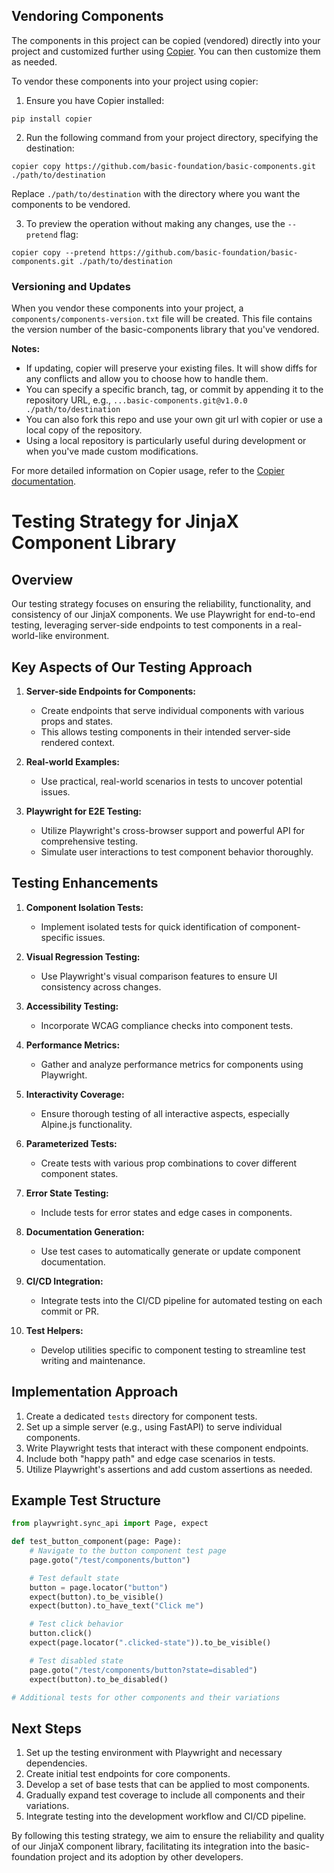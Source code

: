 
## Vendoring Components

The components in this project can be copied (vendored) directly into your project and customized further using [Copier](https://copier.readthedocs.io/en/stable/).
You can then customize them as needed.

To vendor these components into your project using copier:

1. Ensure you have Copier installed:
```
pip install copier
```

2. Run the following command from your project directory, specifying the destination:
```
copier copy https://github.com/basic-foundation/basic-components.git ./path/to/destination
```
Replace `./path/to/destination` with the directory where you want the components to be vendored.

3. To preview the operation without making any changes, use the `--pretend` flag:
```
copier copy --pretend https://github.com/basic-foundation/basic-components.git ./path/to/destination
```

### Versioning and Updates

When you vendor these components into your project, a `components/components-version.txt` file will be created.
This file contains the version number of the basic-components library that you've vendored.

**Notes:**
- If updating, copier will preserve your existing files. It will show diffs for any conflicts and allow you to choose how to handle them.
- You can specify a specific branch, tag, or commit by appending it to the repository URL, e.g., `...basic-components.git@v1.0.0 ./path/to/destination`
- You can also fork this repo and use your own git url with copier or use a local copy of the repository.
- Using a local repository is particularly useful during development or when you've made custom modifications.

For more detailed information on Copier usage, refer to the [Copier documentation](https://copier.readthedocs.io/).





# Testing Strategy for JinjaX Component Library

## Overview

Our testing strategy focuses on ensuring the reliability, functionality, and consistency of our JinjaX components. We use Playwright for end-to-end testing, leveraging server-side endpoints to test components in a real-world-like environment.

## Key Aspects of Our Testing Approach

1. **Server-side Endpoints for Components:**
    - Create endpoints that serve individual components with various props and states.
    - This allows testing components in their intended server-side rendered context.

2. **Real-world Examples:**
    - Use practical, real-world scenarios in tests to uncover potential issues.

3. **Playwright for E2E Testing:**
    - Utilize Playwright's cross-browser support and powerful API for comprehensive testing.
    - Simulate user interactions to test component behavior thoroughly.

## Testing Enhancements

1. **Component Isolation Tests:**
    - Implement isolated tests for quick identification of component-specific issues.

2. **Visual Regression Testing:**
    - Use Playwright's visual comparison features to ensure UI consistency across changes.

3. **Accessibility Testing:**
    - Incorporate WCAG compliance checks into component tests.

4. **Performance Metrics:**
    - Gather and analyze performance metrics for components using Playwright.

5. **Interactivity Coverage:**
    - Ensure thorough testing of all interactive aspects, especially Alpine.js functionality.

6. **Parameterized Tests:**
    - Create tests with various prop combinations to cover different component states.

7. **Error State Testing:**
    - Include tests for error states and edge cases in components.

8. **Documentation Generation:**
    - Use test cases to automatically generate or update component documentation.

9. **CI/CD Integration:**
    - Integrate tests into the CI/CD pipeline for automated testing on each commit or PR.

10. **Test Helpers:**
    - Develop utilities specific to component testing to streamline test writing and maintenance.

## Implementation Approach

1. Create a dedicated `tests` directory for component tests.
2. Set up a simple server (e.g., using FastAPI) to serve individual components.
3. Write Playwright tests that interact with these component endpoints.
4. Include both "happy path" and edge case scenarios in tests.
5. Utilize Playwright's assertions and add custom assertions as needed.

## Example Test Structure

```python
from playwright.sync_api import Page, expect

def test_button_component(page: Page):
    # Navigate to the button component test page
    page.goto("/test/components/button")

    # Test default state
    button = page.locator("button")
    expect(button).to_be_visible()
    expect(button).to_have_text("Click me")

    # Test click behavior
    button.click()
    expect(page.locator(".clicked-state")).to_be_visible()

    # Test disabled state
    page.goto("/test/components/button?state=disabled")
    expect(button).to_be_disabled()

# Additional tests for other components and their variations
```

## Next Steps

1. Set up the testing environment with Playwright and necessary dependencies.
2. Create initial test endpoints for core components.
3. Develop a set of base tests that can be applied to most components.
4. Gradually expand test coverage to include all components and their variations.
5. Integrate testing into the development workflow and CI/CD pipeline.

By following this testing strategy, we aim to ensure the reliability and quality of our JinjaX component library, facilitating its integration into the basic-foundation project and its adoption by other developers.

